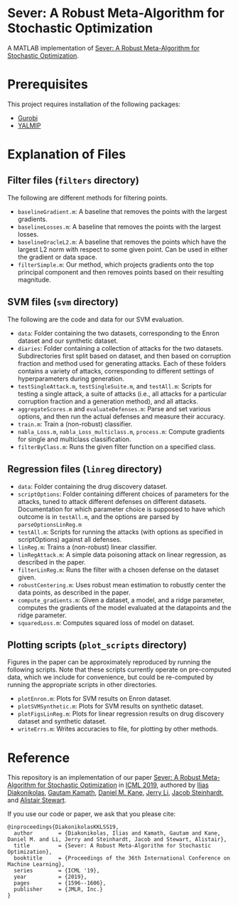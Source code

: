 # Sever: A Robust Meta-Algorithm for Stochastic Optimization
A MATLAB implementation of [Sever: A Robust Meta-Algorithm for Stochastic Optimization](https://arxiv.org/abs/1803.02815).

Prerequisites 
===
This project requires installation of the following packages:
* [Gurobi](http://www.gurobi.com/)
* [YALMIP](https://yalmip.github.io/)

Explanation of Files
===

Filter files (`filters` directory)
---
The following are different methods for filtering points.
* `baselineGradient.m`: A baseline that removes the points with the largest gradients.
* `baselineLosses.m`: A baseline that removes the points with the largest losses.
* `baselineOracleL2.m`: A baseline that removes the points which have the largest L2 norm with respect to some given point. Can be used in either the gradient or data space.
* `filterSimple.m`: Our method, which projects gradients onto the top principal component and then removes points based on their resulting magnitude.

SVM files (`svm` directory)
---
The following are the code and data for our SVM evaluation.
* `data`: Folder containing the two datasets, corresponding to the Enron dataset and our synthetic dataset.
* `diaries`: Folder containing a collection of attacks for the two datasets. Subdirectories first split based on dataset, and then based on corruption fraction and method used for generating attacks. Each of these folders contains a variety of attacks, corresponding to different settings of hyperparameters during generation.
* `testSingleAttack.m`, `testSingleSuite.m`, and `testAll.m`: Scripts for testing a single attack, a suite of attacks (i.e., all attacks for a particular corruption fraction and a generation method), and all attacks. 
* `aggregateScores.m` and `evaluateDefenses.m`: Parse and set various options, and then run the actual defenses and measure their accuracy.
* `train.m`: Train a (non-robust) classifier.
* `nabla_Loss.m`, `nabla_Loss_multiclass.m`, `process.m`: Compute gradients for single and multiclass classification. 
* `filterByClass.m`: Runs the given filter function on a specified class.

Regression files (`linreg` directory)
---
* `data`: Folder containing the drug discovery dataset.
* `scriptOptions`: Folder containing different choices of parameters for the attacks, tuned to attack different defenses on different datasets. Documentation for which parameter choice is supposed to have which outcome is in `testAll.m`, and the options are parsed by `parseOptionsLinReg.m`
* `testAll.m`: Scripts for running the attacks (with options as specified in scriptOptions) against all defenses.
* `linReg.m`: Trains a (non-robust) linear classifier.
* `linRegAttack.m`: A simple data poisoning attack on linear regression, as described in the paper.
* `filterLinReg.m`: Runs the filter with a chosen defense on the dataset given.
* `robustCentering.m`: Uses robust mean estimation to robustly center the data points, as described in the paper.
* `compute_gradients.m`: Given a dataset, a model, and a ridge parameter, computes the gradients of the model evaluated at the datapoints and the ridge parameter.
* `squaredLoss.m`: Computes squared loss of model on dataset.

Plotting scripts (`plot_scripts` directory)
---
Figures in the paper can be approximately reproduced by running the following scripts. Note that these scripts currently operate on pre-computed data, which we include for convenience, but could be re-computed by running the appropriate scripts in other directories.
* `plotEnron.m`: Plots for SVM results on Enron dataset.
* `plotSVMSynthetic.m`: Plots for SVM results on synthetic dataset.
* `plotFigsLinReg.m`: Plots for linear regression results on drug discovery dataset and synthetic dataset.
* `writeErrs.m`: Writes accuracies to file, for plotting by other methods.

Reference
===
This repository is an implementation of our paper [Sever: A Robust Meta-Algorithm for Stochastic Optimization](https://arxiv.org/abs/1803.02815) in [ICML 2019](https://icml.cc/Conferences/2019), authored by [Ilias Diakonikolas](http://www.iliasdiakonikolas.org/), [Gautam Kamath](http://www.gautamkamath.com/), [Daniel M. Kane](https://cseweb.ucsd.edu/~dakane/), [Jerry Li](http://www.mit.edu/~jerryzli/), [Jacob Steinhardt](https://cs.stanford.edu/~jsteinhardt/), and [Alistair Stewart](http://www.alistair-stewart.com/).

If you use our code or paper, we ask that you please cite:
```
@inproceedings{DiakonikolasKKLSS19,
  author        = {Diakonikolas, Ilias and Kamath, Gautam and Kane, Daniel M. and Li, Jerry and Steinhardt, Jacob and Stewart, Alistair},
  title         = {Sever: A Robust Meta-Algorithm for Stochastic Optimization},
  booktitle     = {Proceedings of the 36th International Conference on Machine Learning},
  series        = {ICML '19},
  year          = {2019},
  pages         = {1596--1606},
  publisher     = {JMLR, Inc.}
}
```
